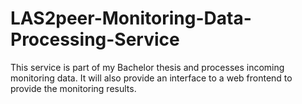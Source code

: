 LAS2peer-Monitoring-Data-Processing-Service
===========================================

This service is part of my Bachelor thesis and processes incoming monitoring data. It will also provide an interface to a web frontend to provide the monitoring results.
